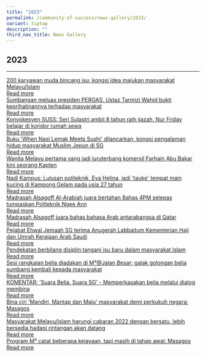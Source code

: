 ```yaml
---
title: "2023"
permalink: /community-of-success/news-gallery/2023/
variant: tiptap
description: ""
third_nav_title: News Gallery
---
```

<h2>2023</h2>
<hr>
<p></p>
<div class="isomer-card-grid"><a rel="noopener noreferrer nofollow" href="https://berita.mediacorp.sg/singapura/200-karyawan-muda-bincang-isu-kongsi-idea-majukan-masyarakat-melayu-islam-769196" class="isomer-card"><div class="isomer-card-body"><div class="isomer-card-title">200 karyawan muda bincang isu; kongsi idea majukan masyarakat Melayu/Islam</div><div class="isomer-card-link">Read more</div></div></a>
<a rel="noopener noreferrer nofollow" href="https://berita.mediacorp.sg/singapura/sumbangan-meluas-presiden-pergas-ustaz-tarmizi-wahid-bukti-keprihatinannya-terhadap-masyarakat-766536" class="isomer-card">
<div class="isomer-card-body">
<div class="isomer-card-title">Sumbangan meluas presiden PERGAS, Ustaz Tarmizi Wahid bukti keprihatinannya
terhadap masyarakat</div>
<div class="isomer-card-link">Read more</div>
</div>
</a><a rel="noopener noreferrer nofollow" href="https://berita.mediacorp.sg/singapura/konvokesyen-suss-seri-sulastri-ambil-8-tahun-raih-ijazah-nur-friday-belajar-di-koridor-rumah-sewa-792581?cid=internal_mcdrecs_11102023_berita#mdcrecs_s" class="isomer-card"><div class="isomer-card-body"><div class="isomer-card-title">Konvokesyen SUSS: Seri Sulastri ambil 8 tahun raih ijazah, Nur Friday belajar di koridor rumah sewa</div><div class="isomer-card-link">Read more</div></div></a>
<a rel="noopener noreferrer nofollow" href="https://berita.mediacorp.sg/singapura/buku-when-nasi-lemak-meets-sushi-dilancarkan-kongsi-pengalaman-hidup-masyarakat-muslim-jepun-di-sg-737481" class="isomer-card">
<div class="isomer-card-body">
<div class="isomer-card-title">Buku 'When Nasi Lemak Meets Sushi' dilancarkan, kongsi pengalaman hidup
masyarakat Muslim Jepun di SG</div>
<div class="isomer-card-link">Read more</div>
</div>
</a><a rel="noopener noreferrer nofollow" href="https://berita.mediacorp.sg/singapura/wanita-melayu-pertama-yang-jadi-juruterbang-komersil-farhain-abu-bakar-kini-seorang-kapten-789971" class="isomer-card"><div class="isomer-card-body"><div class="isomer-card-title">Wanita Melayu pertama yang jadi juruterbang komersil Farhain Abu Bakar kini seorang Kapten</div><div class="isomer-card-link">Read more</div></div></a>
<a rel="noopener noreferrer nofollow" href="https://berita.mediacorp.sg/nadi-kampus/nadi-kampus-lulusan-politeknik-eva-helina-jadi-tauke-tempat-main-kucing-di-kampong-gelam-pada-usia-27-tahun-789881" class="isomer-card">
<div class="isomer-card-body">
<div class="isomer-card-title">Nadi Kampus: Lulusan politeknik, Eva Helina, jadi 'tauke' tempat main
kucing di Kampong Gelam pada usia 27 tahun</div>
<div class="isomer-card-link">Read more</div>
</div>
</a><a rel="noopener noreferrer nofollow" href="https://berita.mediacorp.sg/singapura/madrasah-alsagoff-al-arabiah-juara-bertahan-bahas-4pm-selepas-tumpaskan-politeknik-ngee-ann-781941" class="isomer-card"><div class="isomer-card-body"><div class="isomer-card-title">Madrasah Alsagoff Al-Arabiah juara bertahan Bahas 4PM selepas tumpaskan Politeknik Ngee Ann</div><div class="isomer-card-link">Read more</div></div></a>
<a rel="noopener noreferrer nofollow" href="https://berita.mediacorp.sg/singapura/madrasah-alsagoff-juara-bahas-bahasa-arab-antarabangsa-di-qatar-784031" class="isomer-card">
<div class="isomer-card-body">
<div class="isomer-card-title">Madrasah Alsagoff juara bahas bahasa Arab antarabangsa di Qatar</div>
<div class="isomer-card-link">Read more</div>
</div>
</a><a rel="noopener noreferrer nofollow" href="https://berita.mediacorp.sg/singapura/pejabat-ehwal-jemaah-sg-terima-anugerah-labbaitum-kementerian-haji-dan-umrah-kerajaan-arab-saudi-767501" class="isomer-card"><div class="isomer-card-body"><div class="isomer-card-title">Pejabat Ehwal Jemaah SG terima Anugerah Labbaitum Kementerian Haji dan Umrah Kerajaan Arab Saudi</div><div class="isomer-card-link">Read more</div></div></a>
<a rel="noopener noreferrer nofollow" href="https://berita.mediacorp.sg/singapura/pendekatan-berbilang-disiplin-tangani-isu-baru-dalam-masyarakat-islam-738421" class="isomer-card">
<div class="isomer-card-body">
<div class="isomer-card-title">Pendekatan berbilang disiplin tangani isu baru dalam masyarakat Islam</div>
<div class="isomer-card-link">Read more</div>
</div>
</a><a rel="noopener noreferrer nofollow" href="https://safe.menlosecurity.com/https:/berita.mediacorp.sg/singapura/sesi-rangkaian-belia-diadakan-di-m3jalan-besar-galak-golongan-belia-sumbang-kembali-kepada-masyarakat-733666" class="isomer-card"><div class="isomer-card-body"><div class="isomer-card-title">Sesi rangkaian belia diadakan di M³@Jalan Besar; galak golongan belia sumbang kembali kepada masyarakat</div><div class="isomer-card-link">Read more</div></div></a>
<a rel="noopener noreferrer nofollow" href="https://berita.mediacorp.sg/komentar/komentar-suara-belia-suara-sg-memperkasakan-belia-melalui-dialog-membina-739186" class="isomer-card">
<div class="isomer-card-body">
<div class="isomer-card-title">KOMENTAR: 'Suara Belia, Suara SG' - Memperkasakan belia melalui dialog
membina</div>
<div class="isomer-card-link">Read more</div>
</div>
</a><a rel="noopener noreferrer nofollow" href="https://berita.mediacorp.sg/singapura/bina-ciri-mandiri-mantap-dan-maju-masyarakat-demi-perkukuh-negara-masagos-751206" class="isomer-card"><div class="isomer-card-body"><div class="isomer-card-title">Bina ciri 'Mandiri, Mantap dan Maju' masyarakat demi perkukuh negara: Masagos</div><div class="isomer-card-link">Read more</div></div></a>
<a rel="noopener noreferrer nofollow" href="https://berita.mediacorp.sg/singapura/masyarakat-melayu-islam-harungi-cabaran-2022-dengan-bersatu-lebih-bersedia-hadapi-rintangan-akan-datang-724546" class="isomer-card">
<div class="isomer-card-body">
<div class="isomer-card-title">Masyarakat Melayu/Islam harungi cabaran 2022 dengan bersatu, lebih bersedia
hadapi rintangan akan datang</div>
<div class="isomer-card-link">Read more</div>
</div>
</a><a rel="noopener noreferrer nofollow" href="https://www.beritaharian.sg/setempat/program-m3-catat-beberapa-kejayaan-tapi-masih-di-tahap-awal-masagos" class="isomer-card"><div class="isomer-card-body"><div class="isomer-card-title">Program M³ catat beberapa kejayaan, tapi masih di tahap awal: Masagos</div><div class="isomer-card-link">Read more</div></div></a>
</div>
<p></p>